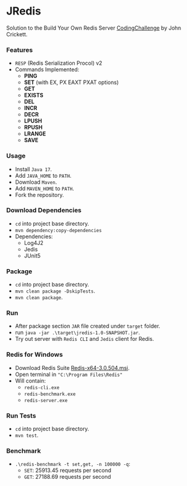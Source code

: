 # JRedis

Solution to the Build Your Own Redis Server [CodingChallenge](https://codingchallenges.fyi/challenges/challenge-redis) by John Crickett.

### Features

- `RESP` (Redis Serialization Procol) v2
- Commands Implemented:
  - **PING**
  - **SET** (with EX, PX EAXT PXAT options)
  - **GET**
  - **EXISTS**
  - **DEL**
  - **INCR**
  - **DECR**
  - **LPUSH**
  - **RPUSH**
  - **LRANGE**
  - **SAVE**

### Usage

- Install `Java 17`.
- Add `JAVA_HOME` to `PATH`.
- Download `Maven`.
- Add `MAVEN_HOME` to `PATH`.
- Fork the repository.

### Download Dependencies

- `cd` into project base directory.
- `mvn dependency:copy-dependencies`
- Dependencies:
  - Log4J2
  - Jedis
  - JUnit5

### Package

- `cd` into project base directory.
- `mvn clean package -DskipTests`.
- `mvn clean package`.

### Run

- After package section `JAR` file created under `target` folder.
- run `java -jar .\target\jredis-1.0-SNAPSHOT.jar`.
- Try out server with `Redis CLI` and `Jedis` client for Redis.

### Redis for Windows

- Download Redis Suite [Redis-x64-3.0.504.msi](https://github.com/microsoftarchive/redis/releases).
- Open terminal in `"C:\Program Files\Redis"`
- Will contain: 
  - `redis-cli.exe`
  - `redis-benchmark.exe`
  - `redis-server.exe`

### Run Tests

- `cd` into project base directory.
- `mvn test`.

### Benchmark

- `.\redis-benchmark -t set,get, -n 100000 -q`:
  - `SET`: 25913.45 requests per second
  - `GET`: 27188.69 requests per second